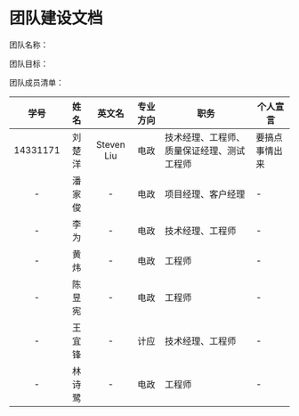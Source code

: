 # 团队建设文档

团队名称： 

团队目标： 

团队成员清单：

| 学号 | 姓名 | 英文名 | 专业方向 | 职务 | 个人宣言 |
|:-:|:-:|:-:|:-:|---|---|
|14331171|刘楚洋|Steven Liu|电政|技术经理、工程师、质量保证经理、测试工程师|要搞点事情出来|
|-|潘家俊|-|电政|项目经理、客户经理|-|
|-|李为|-|电政|技术经理、工程师|-|
|-|黄炜|-|电政|工程师|-|
|-|陈昱宪|-|电政|工程师|-|
|-|王宜锋|-|计应|技术经理、工程师|-|
|-|林诗鹭|-|电政|工程师|-|

